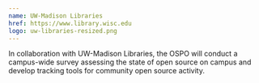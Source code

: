 ```yaml
---
name: UW-Madison Libraries
href: https://www.library.wisc.edu
logo: uw-libraries-resized.png
--- 
```

In collaboration with UW-Madison Libraries, the OSPO will conduct a campus-wide survey assessing the state of open source on campus and develop tracking tools for community open source activity.